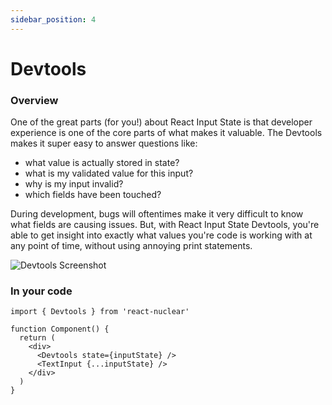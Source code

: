 ```yaml
---
sidebar_position: 4
---
```


# Devtools

### Overview

One of the great parts (for you!) about React Input State is that developer experience is one of the core parts of what makes it valuable. The Devtools makes it super easy to answer questions like:
* what value is actually stored in state?
* what is my validated value for this input?
* why is my input invalid?
* which fields have been touched?

During development, bugs will oftentimes make it very difficult to know what fields are causing issues. But, with React Input State Devtools, you're able to get insight into exactly what values you're code is working with at any point of time, without using annoying print statements.

![Devtools Screenshot](/img/devtools-screenshot.png)

### In your code

```
import { Devtools } from 'react-nuclear'

function Component() {
  return (
    <div>
      <Devtools state={inputState} />
      <TextInput {...inputState} />
    </div>
  )
}
```
